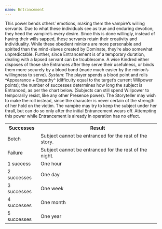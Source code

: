 ```yaml
---
name: Entrancement
---
```


This power bends others’ emotions, making them the vampire’s willing servants. Due to what these individuals see as true and enduring devotion, they heed the vampire’s every desire. Since this is done willingly, instead of having their wills sapped, these servants retain their creativity and individuality. While these obedient minions are more personable and spirited than the mind-slaves created by Dominate, they’re also somewhat unpredictable. Further, since Entrancement is of a temporary duration, dealing with a lapsed servant can be troublesome. A wise Kindred either disposes of those she Entrances after they serve their usefulness, or binds them more securely by a blood bond (made much easier by the minion’s willingness to serve).
_System_: The player spends a blood point and rolls ^Appearance + Empathy^ (difficulty equal to the target’s current Willpower points); the number of successes determines how long the subject is Entranced, as per the chart below. (Subjects can still spend Willpower to temporarily resist, like any other Presence power). The Storyteller may wish to make the roll instead, since the character is never certain of the strength of her hold on the victim. The vampire may try to keep the subject under her thrall, but can do so only after the initial Entrancement wears off. Attempting this power while Entrancement is already in operation has no effect.
<table><tr><th>Successes</th><th>Result</th></tr><tr><td>Botch</td><td>Subject cannot be entranced for the rest of the story.</td></tr><tr><td>Failure</td><td>Subject cannot be entranced for the rest of the night.</td></tr><tr><td>1 success</td><td>One hour</td></tr><tr><td>2 successes</td><td>One day</td></tr><tr><td>3 successes</td><td>One week</td></tr><tr><td>4 successes</td><td>One month</td></tr><tr><td>5 successes</td><td>One year</td></tr></table>